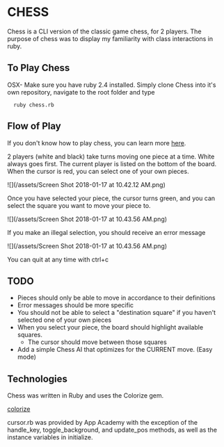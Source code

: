 # CHESS
Chess is a CLI version of the classic game chess, for 2 players. The purpose of chess was to display my familiarity with class interactions in ruby.

## To Play Chess

OSX- Make sure you have ruby 2.4 installed. Simply clone Chess into it's own repository, navigate to the root folder and type

      ruby chess.rb

## Flow of Play
  If you don't know how to play chess, you can learn more [here](https://www.wikihow.com/Play-Chess).

  2 players (white and black) take turns moving one piece at a time. White always goes first. The current player is listed on the bottom of the board.
  When the cursor is red, you can select one of your own pieces.

  ![](/assets/Screen Shot 2018-01-17 at 10.42.12 AM.png)





  Once you have selected your piece, the cursor turns green, and you can select the square you want to move your piece to.

  ![](/assets/Screen Shot 2018-01-17 at 10.43.56 AM.png)

  If you make an illegal selection, you should receive an error message

  ![](/assets/Screen Shot 2018-01-17 at 10.43.56 AM.png)

  You can quit at any time with ctrl+c

## TODO

  * Pieces should only be able to move in accordance to their definitions
  * Error messages should be more specific
  * You should not be able to select a "destination square" if you haven't selected one of your own pieces
  * When you select your piece, the board should highlight available squares.
    * The cursor should move between those squares
  * Add a simple Chess AI that optimizes for the CURRENT move. (Easy mode)


## Technologies
Chess was written in Ruby and uses the Colorize gem.

[colorize](https://github.com/fazibear/colorize)

cursor.rb was provided by App Academy with the exception of the handle_key, toggle_background, and update_pos methods, as well as the instance variables in initialize.
